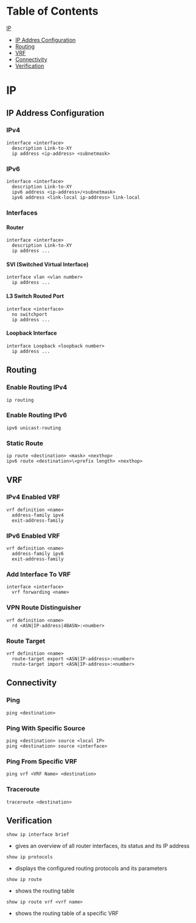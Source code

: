 # Table of Contents

[IP](#ip)

* [IP Addres Configuration](#ipv4_address)
* [Routing](#routing)
* [VRF](#vrf)
* [Connectivity](#connectivity)
* [Verification](#verification)

# <a name="ip"></a>IP

## <a name="ipv4_address"></a>IP Address Configuration

### IPv4

```
interface <interface>
  description Link-to-XY
  ip address <ip-address> <subnetmask>
```
### IPv6

```
interface <interface>
  description Link-to-XY
  ipv6 address <ip-address>/<subnetmask>
  ipv6 address <link-local ip-address> link-local
```

### Interfaces

#### Router

```
interface <interface>
  description Link-to-XY
  ip address ...
```

#### SVI (Switched Virtual Interface)

```
interface vlan <vlan number>
  ip address ...
```

#### <a name="l3_switch"></a>L3 Switch Routed Port

```
interface <interface>
  no switchport
  ip address ...
```

#### Loopback Interface

```
interface Loopback <loopback number>
  ip address ...
```

## <a name="routing"></a>Routing

### Enable Routing IPv4

```
ip routing
```

### Enable Routing IPv6

```
ipv6 unicast-routing
```

### Static Route

```
ip route <destination> <mask> <nexthop>
ipv6 route <destination>\<prefix length> <nexthop>
```

## <a name="vrf"></a>VRF

### IPv4 Enabled VRF

```
vrf definition <name>
  address-family ipv4
  exit-address-family
```

### IPv6 Enabled VRF

```
vrf definition <name>
  address-family ipv6
  exit-address-family
```

### Add Interface To VRF

```
interface <interface>
  vrf forwarding <name>
```

### VPN Route Distinguisher

```
vrf definition <name>
  rd <ASN|IP-address|4BASN>:<number>
```
### Route Target

```
vrf definition <name>
  route-target export <ASN|IP-address>:<number>
  route-target import <ASN|IP-address>:<number>
```

## <a name="connectivity"></a>Connectivity

### Ping
```
ping <destination>
```

### Ping With Specific Source

```
ping <destination> source <local IP>
ping <destination> source <interface>
```

### Ping From Specific VRF

```
ping vrf <VRF Name> <destination>
```

### Traceroute

```
traceroute <destination>
```

## <a name="verification"></a>Verification

`show ip interface brief`
- gives an overview of all router interfaces, its status and its IP address

`show ip protocols`
- displays the configured routing protocols and its parameters

`show ip route`
- shows the routing table

`show ip route vrf <vrf name>`
- shows the routing table of a specific VRF

